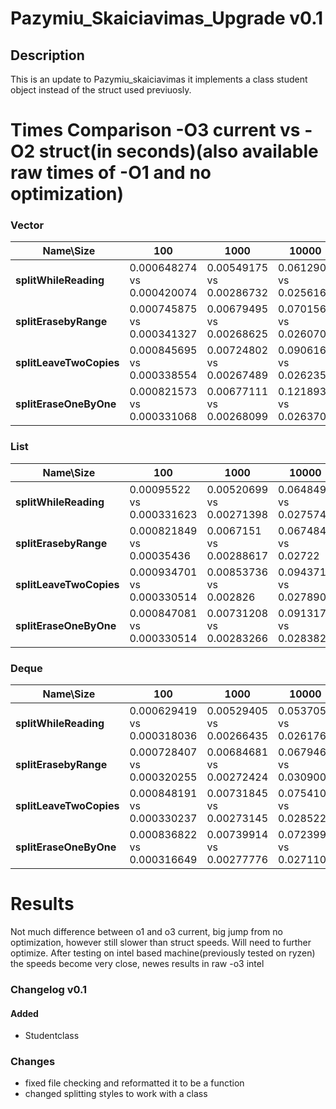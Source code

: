 
# Pazymiu_Skaiciavimas_Upgrade v0.1

## Description

This is an update to Pazymiu_skaiciavimas it implements a class student object instead of the struct used previuosly.

# Times Comparison -O3 current vs -O2 struct(in seconds)(also available raw times of -O1 and no optimization)
### Vector  

 Name\Size| 100       | 1000     | 10000      | 100000
-|---------- |-----------|-------------|----------
**splitWhileReading**  |0.000648274  vs 0.000420074  | 0.00549175   vs  0.00286732    |  0.0612904 vs  0.0256167 | 0.575433  vs   0.270532   
**splitErasebyRange** |0.000745875 vs  0.000341327 |  0.00679495  vs  0.00268625    | 0.0701569 vs  0.0260706 |   0.657086   vs  0.278586    
**splitLeaveTwoCopies** |0.000845695 vs 0.000338554  | 0.00724802   vs    0.00267489   | 0.0906164 vs   0.0262359   |  0.729387    vs   0.282615  
**splitEraseOneByOne** | 0.000821573 vs 0.000331068  |0.00677111  vs  0.00268099  |  0.121893   vs   0.0263707  | 0.712371    vs   0.297115  

### List

 Name\Size| 100       | 1000     | 10000      | 100000
-|---------- |-----------|-------------|----------
**splitWhileReading**  |0.00095522 vs 0.000331623   |  0.00520699 vs    0.00271398   | 0.0648493   vs  0.027574  | 0.515373  vs 0.273249
**splitErasebyRange** |0.000821849  vs  0.00035436 | 0.0067151   vs   0.00288617  | 0.0674845 vs   0.02722    |0.672073 vs  0.286076
**splitLeaveTwoCopies** | 0.000934701 vs 0.000330514  | 0.00853736  vs   0.002826  |  0.0943713  vs   0.0278901| 0.826433 vs  0.289449
**splitEraseOneByOne** | 0.000847081   vs 0.000330514  | 0.00731208 vs  0.00283266 |   0.0913179   vs    0.0283829  |0.793027   vs  0.28891 

### Deque 

 Name\Size| 100       | 1000     | 10000      | 100000
-|---------- |-----------|-------------|----------
**splitWhileReading**  | 0.000629419  vs 0.000318036   | 0.00529405    vs 0.00266435  |  0.053705   vs 0.026176 |0.497515   vs 0.273003 
**splitErasebyRange** | 0.000728407    vs 0.000320255 |    0.00684681   vs 0.00272424  |  0.0679462   vs 0.0309005   |0.796156    vs 0.281683 
**splitLeaveTwoCopies** |0.000848191  vs 0.000330237   |0.00731845  vs  0.00273145  | 0.0754108     vs 0.0285229 |0.786287   vs  0.282105
**splitEraseOneByOne** | 0.000836822  vs 0.000316649  | 0.00739914  vs  0.00277776 |   0.072399       vs 0.0271104 | 0.838799  vs 0.283125 

# Results
Not much difference between o1 and o3 current, big jump from no optimization, however still slower than struct speeds. Will need to further optimize.
After testing on intel based machine(previously tested on ryzen) the speeds become very close, newes results in raw -o3 intel

### Changelog v0.1
#### Added
 - Studentclass
### Changes
- fixed file checking and reformatted it to be a function
 - changed splitting styles to work with a class


